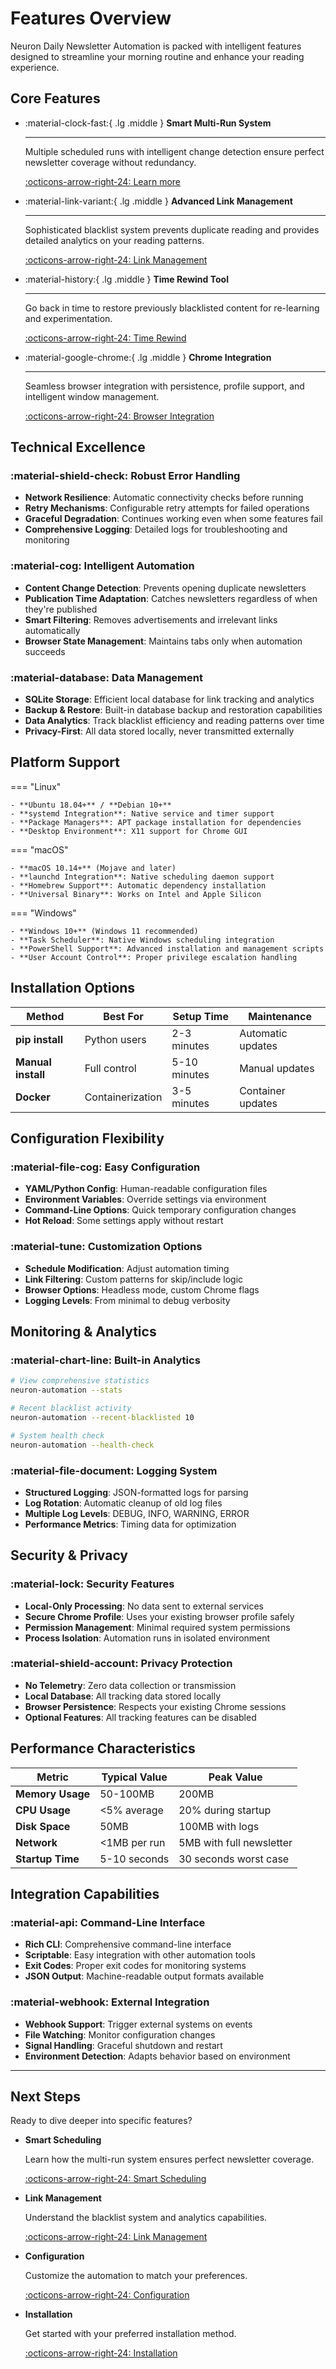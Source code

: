 # Features Overview

Neuron Daily Newsletter Automation is packed with intelligent features designed to streamline your morning routine and enhance your reading experience.

## Core Features

<div class="grid cards" markdown>

-   :material-clock-fast:{ .lg .middle } **Smart Multi-Run System**

    ---

    Multiple scheduled runs with intelligent change detection ensure perfect newsletter coverage without redundancy.

    [:octicons-arrow-right-24: Learn more](smart-scheduling.md)

-   :material-link-variant:{ .lg .middle } **Advanced Link Management**

    ---

    Sophisticated blacklist system prevents duplicate reading and provides detailed analytics on your reading patterns.

    [:octicons-arrow-right-24: Link Management](link-management.md)

-   :material-history:{ .lg .middle } **Time Rewind Tool**

    ---

    Go back in time to restore previously blacklisted content for re-learning and experimentation.

    [:octicons-arrow-right-24: Time Rewind](time-rewind.md)

-   :material-google-chrome:{ .lg .middle } **Chrome Integration**

    ---

    Seamless browser integration with persistence, profile support, and intelligent window management.

    [:octicons-arrow-right-24: Browser Integration](browser-integration.md)

</div>

## Technical Excellence

### :material-shield-check: Robust Error Handling
- **Network Resilience**: Automatic connectivity checks before running
- **Retry Mechanisms**: Configurable retry attempts for failed operations  
- **Graceful Degradation**: Continues working even when some features fail
- **Comprehensive Logging**: Detailed logs for troubleshooting and monitoring

### :material-cog: Intelligent Automation
- **Content Change Detection**: Prevents opening duplicate newsletters
- **Publication Time Adaptation**: Catches newsletters regardless of when they're published
- **Smart Filtering**: Removes advertisements and irrelevant links automatically
- **Browser State Management**: Maintains tabs only when automation succeeds

### :material-database: Data Management
- **SQLite Storage**: Efficient local database for link tracking and analytics
- **Backup & Restore**: Built-in database backup and restoration capabilities
- **Data Analytics**: Track blacklist efficiency and reading patterns over time
- **Privacy-First**: All data stored locally, never transmitted externally

## Platform Support

=== "Linux"

    - **Ubuntu 18.04+** / **Debian 10+** 
    - **systemd Integration**: Native service and timer support
    - **Package Managers**: APT package installation for dependencies
    - **Desktop Environment**: X11 support for Chrome GUI

=== "macOS"

    - **macOS 10.14+** (Mojave and later)
    - **launchd Integration**: Native scheduling daemon support
    - **Homebrew Support**: Automatic dependency installation
    - **Universal Binary**: Works on Intel and Apple Silicon

=== "Windows"

    - **Windows 10+** (Windows 11 recommended)
    - **Task Scheduler**: Native Windows scheduling integration
    - **PowerShell Support**: Advanced installation and management scripts
    - **User Account Control**: Proper privilege escalation handling

## Installation Options

| Method | Best For | Setup Time | Maintenance |
|--------|----------|------------|-------------|
| **pip install** | Python users | 2-3 minutes | Automatic updates |
| **Manual install** | Full control | 5-10 minutes | Manual updates |
| **Docker** | Containerization | 3-5 minutes | Container updates |

## Configuration Flexibility

### :material-file-cog: Easy Configuration
- **YAML/Python Config**: Human-readable configuration files
- **Environment Variables**: Override settings via environment
- **Command-Line Options**: Quick temporary configuration changes
- **Hot Reload**: Some settings apply without restart

### :material-tune: Customization Options
- **Schedule Modification**: Adjust automation timing
- **Link Filtering**: Custom patterns for skip/include logic
- **Browser Options**: Headless mode, custom Chrome flags
- **Logging Levels**: From minimal to debug verbosity

## Monitoring & Analytics

### :material-chart-line: Built-in Analytics
```bash
# View comprehensive statistics
neuron-automation --stats

# Recent blacklist activity
neuron-automation --recent-blacklisted 10

# System health check
neuron-automation --health-check
```

### :material-file-document: Logging System
- **Structured Logging**: JSON-formatted logs for parsing
- **Log Rotation**: Automatic cleanup of old log files
- **Multiple Log Levels**: DEBUG, INFO, WARNING, ERROR
- **Performance Metrics**: Timing data for optimization

## Security & Privacy

### :material-lock: Security Features
- **Local-Only Processing**: No data sent to external services
- **Secure Chrome Profile**: Uses your existing browser profile safely
- **Permission Management**: Minimal required system permissions
- **Process Isolation**: Automation runs in isolated environment

### :material-shield-account: Privacy Protection
- **No Telemetry**: Zero data collection or transmission
- **Local Database**: All tracking data stored locally
- **Browser Persistence**: Respects your existing Chrome sessions
- **Optional Features**: All tracking features can be disabled

## Performance Characteristics

| Metric | Typical Value | Peak Value |
|--------|---------------|------------|
| **Memory Usage** | 50-100MB | 200MB |
| **CPU Usage** | <5% average | 20% during startup |
| **Disk Space** | 50MB | 100MB with logs |
| **Network** | <1MB per run | 5MB with full newsletter |
| **Startup Time** | 5-10 seconds | 30 seconds worst case |

## Integration Capabilities

### :material-api: Command-Line Interface
- **Rich CLI**: Comprehensive command-line interface
- **Scriptable**: Easy integration with other automation tools
- **Exit Codes**: Proper exit codes for monitoring systems
- **JSON Output**: Machine-readable output formats available

### :material-webhook: External Integration
- **Webhook Support**: Trigger external systems on events
- **File Watching**: Monitor configuration changes
- **Signal Handling**: Graceful shutdown and restart
- **Environment Detection**: Adapts behavior based on environment

---

## Next Steps

Ready to dive deeper into specific features?

<div class="grid cards" markdown>

-   **Smart Scheduling**
    
    Learn how the multi-run system ensures perfect newsletter coverage.
    
    [:octicons-arrow-right-24: Smart Scheduling](smart-scheduling.md)

-   **Link Management**
    
    Understand the blacklist system and analytics capabilities.
    
    [:octicons-arrow-right-24: Link Management](link-management.md)

-   **Configuration**
    
    Customize the automation to match your preferences.
    
    [:octicons-arrow-right-24: Configuration](../configuration/)

-   **Installation**
    
    Get started with your preferred installation method.
    
    [:octicons-arrow-right-24: Installation](../installation/)

</div>